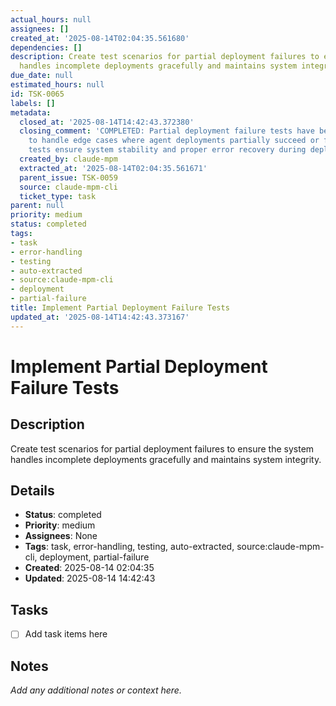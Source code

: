 ```yaml
---
actual_hours: null
assignees: []
created_at: '2025-08-14T02:04:35.561680'
dependencies: []
description: Create test scenarios for partial deployment failures to ensure the system
  handles incomplete deployments gracefully and maintains system integrity.
due_date: null
estimated_hours: null
id: TSK-0065
labels: []
metadata:
  closed_at: '2025-08-14T14:42:43.372380'
  closing_comment: 'COMPLETED: Partial deployment failure tests have been implemented
    to handle edge cases where agent deployments partially succeed or fail. These
    tests ensure system stability and proper error recovery during deployment processes.'
  created_by: claude-mpm
  extracted_at: '2025-08-14T02:04:35.561671'
  parent_issue: TSK-0059
  source: claude-mpm-cli
  ticket_type: task
parent: null
priority: medium
status: completed
tags:
- task
- error-handling
- testing
- auto-extracted
- source:claude-mpm-cli
- deployment
- partial-failure
title: Implement Partial Deployment Failure Tests
updated_at: '2025-08-14T14:42:43.373167'
---
```


# Implement Partial Deployment Failure Tests

## Description
Create test scenarios for partial deployment failures to ensure the system handles incomplete deployments gracefully and maintains system integrity.

## Details
- **Status**: completed
- **Priority**: medium
- **Assignees**: None
- **Tags**: task, error-handling, testing, auto-extracted, source:claude-mpm-cli, deployment, partial-failure
- **Created**: 2025-08-14 02:04:35
- **Updated**: 2025-08-14 14:42:43

## Tasks
- [ ] Add task items here

## Notes
_Add any additional notes or context here._
